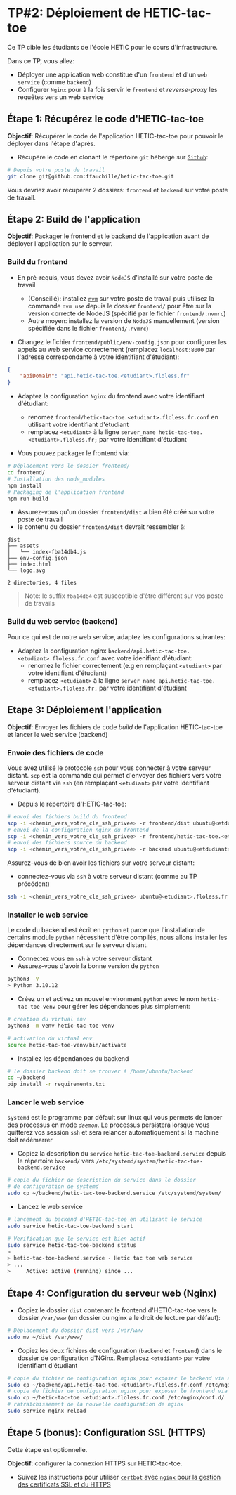 # TP#2: Déploiement de HETIC-tac-toe 

Ce TP cible les étudiants de l'école HETIC pour le cours d'infrastructure.

Dans ce TP, vous allez:

- Déployer une application web constitué d'un `frontend` et d'un `web service` (comme `backend`)
- Configurer `Nginx` pour à la fois servir le `frontend` et *reverse-proxy* les requêtes vers un web service


## Étape 1: Récupérez le code d'HETIC-tac-toe

**Objectif**: Récupérer le code de l'application HETIC-tac-toe pour pouvoir le déployer dans l'étape d'après.

- Récupére le code en clonant le répertoire `git` hébergé sur [`Github`](https://github.com/ffauchille/hetic-tac-toe):

```sh
# Depuis votre poste de travail
git clone git@github.com:ffauchille/hetic-tac-toe.git
```

Vous devriez avoir récupérer 2 dossiers: `frontend` et `backend` sur votre poste de travail.

## Étape 2: Build de l'application

**Objectif**: Packager le frontend et le backend de l'application avant de déployer l'application sur le serveur.

### Build du frontend

- En pré-requis, vous devez avoir `NodeJS` d'installé sur votre poste de travail
  - (Conseillé): installez [`nvm`](https://github.com/nvm-sh/nvm) sur votre poste de travail puis utilisez la commande `nvm use` depuis le dossier `frontend/` pour être sur la version correcte de NodeJS (spécifié par le fichier `frontend/.nvmrc`)
  - Autre moyen: installez la version de `NodeJS` manuellement (version spécifiée dans le fichier `frontend/.nvmrc`)

- Changez le fichier `frontend/public/env-config.json` pour configurer les appels au web service correctement (remplacez `localhost:8000` par l'adresse correspondante à votre identifiant d'étudiant):

```json
{
    "apiDomain": "api.hetic-tac-toe.<etudiant>.floless.fr"
}
```

- Adaptez la configuration `Nginx` du frontend avec votre identifiant d'étudiant:
  - renomez `frontend/hetic-tac-toe.<etudiant>.floless.fr.conf` en utilisant votre identifiant d'étudiant
  - remplacez `<etudiant>` à la ligne `server_name hetic-tac-toe.<etudiant>.floless.fr;` par votre identifiant d'étudiant

- Vous pouvez packager le frontend via:

```sh
# Déplacement vers le dossier frontend/
cd frontend/
# Installation des node_modules
npm install
# Packaging de l'application frontend
npm run build
```

- Assurez-vous qu'un dossier `frontend/dist` a bien été créé sur votre poste de travail
- le contenu du dossier `frontend/dist` devrait ressembler à:

```plain
dist
├── assets
│   └── index-fba14db4.js
├── env-config.json
├── index.html
└── logo.svg

2 directories, 4 files
```

> Note: le suffix `fba14db4` est susceptible d'être différent sur vos poste de travails

### Build du web service (backend)

Pour ce qui est de notre web service, adaptez les configurations suivantes:

- Adaptez la configuration nginx `backend/api.hetic-tac-toe.<etudiant>.floless.fr.conf` avec votre idenifiant d'étudiant:
    - renomez le fichier correctement (e.g en remplaçant `<etudiant>` par votre identifiant d'étudiant)
    - remplacez `<etudiant>` à la ligne `server_name api.hetic-tac-toe.<etudiant>.floless.fr;` par votre identifiant d'étudiant

## Etape 3: Déploiement l'application

**Objectif**: Envoyer les fichiers de code *build* de l'application HETIC-tac-toe et lancer le web service (backend)

### Envoie des fichiers de code

Vous avez utilisé le protocole `ssh` pour vous connecter à votre serveur distant. `scp` est la commande qui permet d'envoyer des fichiers vers votre serveur distant via `ssh` (en remplaçant `<etudiant>` par votre identifiant d'étudiant).

- Depuis le répertoire d'HETIC-tac-toe:

```sh
# envoi des fichiers build du frontend
scp -i <chemin_vers_votre_cle_ssh_privee> -r frontend/dist ubuntu@<etdudiant>.floless.fr:
# envoi de la configuration nginx du frontend
scp -i <chemin_vers_votre_cle_ssh_privee> -r frontend/hetic-tac-toe.<etudiant>.floless.fr.conf ubuntu@<etdudiant>.floless.fr:
# envoi des fichiers source du backend
scp -i <chemin_vers_votre_cle_ssh_privee> -r backend ubuntu@<etdudiant>.floless.fr:
```

Assurez-vous de bien avoir les fichiers sur votre serveur distant:

- connectez-vous via `ssh` à votre serveur distant (comme au TP précédent)

```sh
ssh -i <chemin_vers_votre_cle_ssh_privee> ubuntu@<etudiant>.floless.fr
```

### Installer le web service

Le code du backend est écrit en `python` et parce que l'installation de certains module `python` nécessitent d'être compilés, nous allons installer les dépendances directement sur le serveur distant.

- Connectez vous en `ssh` à votre serveur distant
- Assurez-vous d'avoir la bonne version de `python`

```sh
python3 -V
> Python 3.10.12
```

- Créez un et activez un nouvel environment `python` avec le nom `hetic-tac-toe-venv` pour gérer les dépendances plus simplement:

```sh
# création du virtual env
python3 -m venv hetic-tac-toe-venv

# activation du virtual env
source hetic-tac-toe-venv/bin/activate
```

- Installez les dépendances du backend

```sh
# le dossier backend doit se trouver à /home/ubuntu/backend
cd ~/backend
pip install -r requirements.txt
```

### Lancer le web service

`systemd` est le programme par défault sur linux qui vous permets de lancer des processus en mode *`daemon`*. Le processus persistera lorsque vous quitterez vos session `ssh` et sera relancer automatiquement si la machine doit redémarrer

- Copiez la description du `service` `hetic-tac-toe-backend.service` depuis le répertoire `backend/` vers `/etc/systemd/system/hetic-tac-toe-backend.service`

```sh
# copie du fichier de description du service dans le dossier
# de configuration de systemd
sudo cp ~/backend/hetic-tac-toe-backend.service /etc/systemd/system/
```

- Lancez le web service 

```sh
# lancement du backend d'HETIC-tac-toe en utilisant le service
sudo service hetic-tac-toe-backend start

# Verification que le service est bien actif
sudo service hetic-tac-toe-backend status
> 
> hetic-tac-toe-backend.service - Hetic tac toe web service
> ...
>     Active: active (running) since ...
```


## Étape 4: Configuration du serveur web (Nginx)

- Copiez le dossier `dist` contenant le frontend d'HETIC-tac-toe vers le dossier `/var/www` (un dossier ou nginx a le droit de lecture par défaut):

```sh
# Déplacement du dossier dist vers /var/www
sudo mv ~/dist /var/www/
```

- Copiez les deux fichiers de configuration (`backend` et `frontend`) dans le dossier de configuration d'NGinx. Remplacez `<etudiant>` par votre identifiant d'étudiant

```sh
# copie du fichier de configuration nginx pour exposer le backend via api.<etudiant>.floless.fr
sudo cp ~/backend/api.hetic-tac-toe.<etudiant>.floless.fr.conf /etc/nginx/conf.d/
# copie du fichier de configuration nginx pour exposer le frontend via <etudiant>.floless.fr
sudo cp ~/hetic-tac-toe.<etudiant>.floless.fr.conf /etc/nginx/conf.d/
# rafraîchissement de la nouvelle configuration de nginx
sudo service nginx reload
```

## Étape 5 (bonus): Configuration SSL (HTTPS)

Cette étape est optionnelle.

**Objectif**: configurer la connexion HTTPS sur HETIC-tac-toe.

- Suivez les instructions pour utiliser [`certbot` avec `nginx` pour la gestion des certificats SSL
et du HTTPS](https://www.nginx.com/blog/using-free-ssltls-certificates-from-lets-encrypt-with-nginx/)

